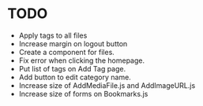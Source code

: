 # TODO

- Apply tags to all files
- Increase margin on logout button
- Create a component for files.
- Fix error when clicking the homepage.
- Put list of tags on Add Tag page.
- Add button to edit category name.
- Increase size of AddMediaFile.js and AddImageURL.js
- Increase size of forms on Bookmarks.js
